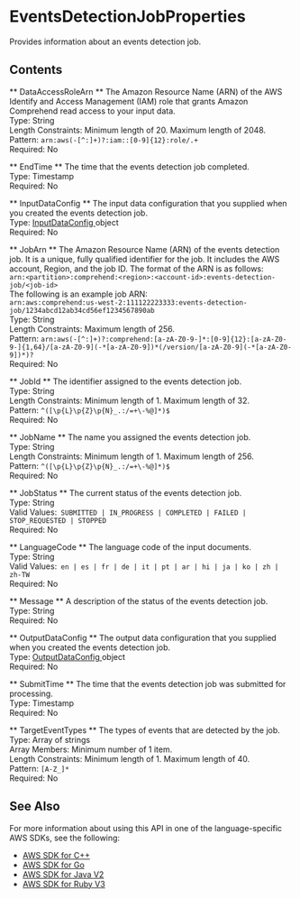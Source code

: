 # EventsDetectionJobProperties<a name="API_EventsDetectionJobProperties"></a>

Provides information about an events detection job\.

## Contents<a name="API_EventsDetectionJobProperties_Contents"></a>

 ** DataAccessRoleArn **   <a name="comprehend-Type-EventsDetectionJobProperties-DataAccessRoleArn"></a>
The Amazon Resource Name \(ARN\) of the AWS Identify and Access Management \(IAM\) role that grants Amazon Comprehend read access to your input data\.  
Type: String  
Length Constraints: Minimum length of 20\. Maximum length of 2048\.  
Pattern: `arn:aws(-[^:]+)?:iam::[0-9]{12}:role/.+`   
Required: No

 ** EndTime **   <a name="comprehend-Type-EventsDetectionJobProperties-EndTime"></a>
The time that the events detection job completed\.  
Type: Timestamp  
Required: No

 ** InputDataConfig **   <a name="comprehend-Type-EventsDetectionJobProperties-InputDataConfig"></a>
The input data configuration that you supplied when you created the events detection job\.  
Type: [ InputDataConfig ](API_InputDataConfig.md) object  
Required: No

 ** JobArn **   <a name="comprehend-Type-EventsDetectionJobProperties-JobArn"></a>
The Amazon Resource Name \(ARN\) of the events detection job\. It is a unique, fully qualified identifier for the job\. It includes the AWS account, Region, and the job ID\. The format of the ARN is as follows:  
 `arn:<partition>:comprehend:<region>:<account-id>:events-detection-job/<job-id>`   
The following is an example job ARN:  
 `arn:aws:comprehend:us-west-2:111122223333:events-detection-job/1234abcd12ab34cd56ef1234567890ab`   
Type: String  
Length Constraints: Maximum length of 256\.  
Pattern: `arn:aws(-[^:]+)?:comprehend:[a-zA-Z0-9-]*:[0-9]{12}:[a-zA-Z0-9-]{1,64}/[a-zA-Z0-9](-*[a-zA-Z0-9])*(/version/[a-zA-Z0-9](-*[a-zA-Z0-9])*)?`   
Required: No

 ** JobId **   <a name="comprehend-Type-EventsDetectionJobProperties-JobId"></a>
The identifier assigned to the events detection job\.  
Type: String  
Length Constraints: Minimum length of 1\. Maximum length of 32\.  
Pattern: `^([\p{L}\p{Z}\p{N}_.:/=+\-%@]*)$`   
Required: No

 ** JobName **   <a name="comprehend-Type-EventsDetectionJobProperties-JobName"></a>
The name you assigned the events detection job\.  
Type: String  
Length Constraints: Minimum length of 1\. Maximum length of 256\.  
Pattern: `^([\p{L}\p{Z}\p{N}_.:/=+\-%@]*)$`   
Required: No

 ** JobStatus **   <a name="comprehend-Type-EventsDetectionJobProperties-JobStatus"></a>
The current status of the events detection job\.  
Type: String  
Valid Values:` SUBMITTED | IN_PROGRESS | COMPLETED | FAILED | STOP_REQUESTED | STOPPED`   
Required: No

 ** LanguageCode **   <a name="comprehend-Type-EventsDetectionJobProperties-LanguageCode"></a>
The language code of the input documents\.  
Type: String  
Valid Values:` en | es | fr | de | it | pt | ar | hi | ja | ko | zh | zh-TW`   
Required: No

 ** Message **   <a name="comprehend-Type-EventsDetectionJobProperties-Message"></a>
A description of the status of the events detection job\.  
Type: String  
Required: No

 ** OutputDataConfig **   <a name="comprehend-Type-EventsDetectionJobProperties-OutputDataConfig"></a>
The output data configuration that you supplied when you created the events detection job\.  
Type: [ OutputDataConfig ](API_OutputDataConfig.md) object  
Required: No

 ** SubmitTime **   <a name="comprehend-Type-EventsDetectionJobProperties-SubmitTime"></a>
The time that the events detection job was submitted for processing\.  
Type: Timestamp  
Required: No

 ** TargetEventTypes **   <a name="comprehend-Type-EventsDetectionJobProperties-TargetEventTypes"></a>
The types of events that are detected by the job\.  
Type: Array of strings  
Array Members: Minimum number of 1 item\.  
Length Constraints: Minimum length of 1\. Maximum length of 40\.  
Pattern: `[A-Z_]*`   
Required: No

## See Also<a name="API_EventsDetectionJobProperties_SeeAlso"></a>

For more information about using this API in one of the language\-specific AWS SDKs, see the following:
+  [ AWS SDK for C\+\+](https://docs.aws.amazon.com/goto/SdkForCpp/comprehend-2017-11-27/EventsDetectionJobProperties) 
+  [ AWS SDK for Go](https://docs.aws.amazon.com/goto/SdkForGoV1/comprehend-2017-11-27/EventsDetectionJobProperties) 
+  [ AWS SDK for Java V2](https://docs.aws.amazon.com/goto/SdkForJavaV2/comprehend-2017-11-27/EventsDetectionJobProperties) 
+  [ AWS SDK for Ruby V3](https://docs.aws.amazon.com/goto/SdkForRubyV3/comprehend-2017-11-27/EventsDetectionJobProperties) 